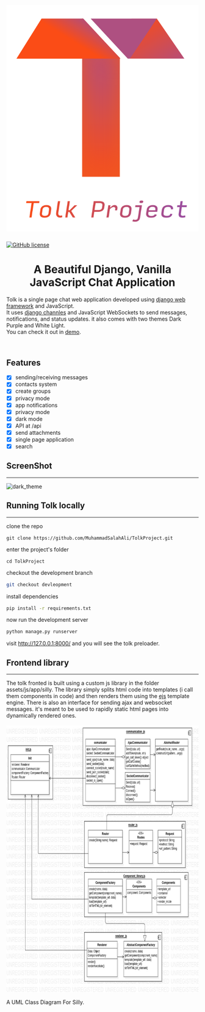 <h1 align="center">
    <img src="assets/images/logo/TolkProjectIcon.ai.svg" />
</h1>

[![GitHub license](https://img.shields.io/badge/license-MIT-blue.svg)](https://github.com/facebook/react/blob/main/LICENSE)

<h1 align="center">
    A Beautiful Django, Vanilla JavaScript Chat Application
</h1>

<p>Tolk is a single page chat web application developed using <a href="https://github.com/django/django">
django web framework</a> and JavaScript.<br/>It uses 
<a href="https://github.com/django/channels">django channles</a> and JavaScript WebSockets to send messages,
notifications,
and status updates. it also comes with two themes Dark Purple and White Light.<br/>
You can check it out in <a href="http://tolk-project.herokuapp.com/">demo</a>.
</p>
<br/>

## Features

- [x] sending/receiving messages
- [x] contacts system
- [x] create groups
- [x] privacy mode
- [x] app notifications
- [x] privacy mode
- [x] dark mode
- [x] API at /api
- [x] send attachments
- [x] single page application
- [x] search

## ScreenShot

<hr/>
<img src="blob:https://pasteboard.co/1214ee36-98d9-4641-b229-093353496c06" alt="dark_theme"/>

## Running Tolk locally

<hr/>

clone the repo

```
git clone https://github.com/MuhammadSalahAli/TolkProject.git
```

enter the project's folder

```
cd TolkProject
```

checkout the development branch

```bash
git checkout devleopment
```

install dependencies

```bash
pip install -r requirements.txt
```

now run the development server

```bash
python manage.py runserver
```

visit <a href="http://127.0.0.1:8000/">http://127.0.0.1:8000/</a> and you will see the tolk preloader.



## Frontend library

<hr/>
The tolk fronted is built using a custom js library in the folder assets/js/app/silly.
The library simply splits html code into templates (i call them components in code) and then renders them 
using the <a href="https://ejs.co/">ejs</a> template engine.
There is also an interface for sending ajax and websocket messages. it's meant to be used to rapidly static 
html pages into dynamically rendered ones.<br/>
<br/>
<img src="Documentation/JsAppClassdiagram.jpg" alt="silly_class_diagram"  width="700" height="700"/>
<p>
A UML Class Diagram For Silly.
</p>
